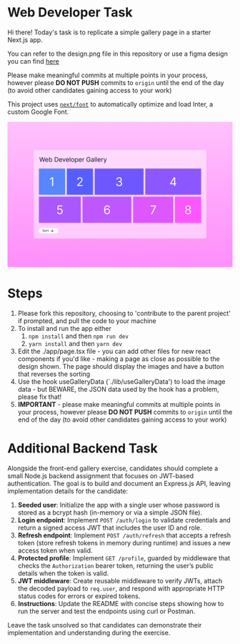 # Web Developer Task

Hi there! Today's task is to replicate a simple gallery page in a starter Next.js app. 

You can refer to the design.png file in this repository or use a figma design you can find [here](https://www.figma.com/design/cqwIYXNHitVg2nAlMBfObA/Web-Developer-Test?node-id=0-1&t=nQJuZMDmryzLddLl-1)

Please make meaningful commits at multiple points in your process, however please **DO NOT PUSH** commits to `origin` until the end of the day (to avoid other candidates gaining access to your work)

This project uses [`next/font`](https://nextjs.org/docs/basic-features/font-optimization) to automatically optimize and load Inter, a custom Google Font.

![design.png](design.png)

# Steps

1. Please fork this repository, choosing to 'contribute to the parent project' if prompted, and pull the code to your machine
2. To install and run the app either
   1. `npm install` and then `npm run dev`
   2. `yarn install` and then `yarn dev`
3. Edit the ./app/page.tsx file - you can add other files for new react components if you'd like - making a page as close as possible to the design shown. The page should display the images and have a button that reverses the sorting
4. Use the hook useGalleryData (`./lib/useGalleryData') to load the image data - but BEWARE, the JSON data used by the hook has a problem, please fix that!
5. **IMPORTANT** - please make meaningful commits at multiple points in your process, however please **DO NOT PUSH** commits to `origin` until the end of the day (to avoid other candidates gaining access to your work)

# Additional Backend Task

Alongside the front-end gallery exercise, candidates should complete a small Node.js backend assignment that focuses on JWT-based authentication. The goal is to build and document an Express.js API, leaving implementation details for the candidate:

1. **Seeded user**: Initialize the app with a single user whose password is stored as a bcrypt hash (in-memory or via a simple JSON file).
2. **Login endpoint**: Implement `POST /auth/login` to validate credentials and return a signed access JWT that includes the user ID and role.
3. **Refresh endpoint**: Implement `POST /auth/refresh` that accepts a refresh token (store refresh tokens in memory during runtime) and issues a new access token when valid.
4. **Protected profile**: Implement `GET /profile`, guarded by middleware that checks the `Authorization` bearer token, returning the user’s public details when the token is valid.
5. **JWT middleware**: Create reusable middleware to verify JWTs, attach the decoded payload to `req.user`, and respond with appropriate HTTP status codes for errors or expired tokens.
6. **Instructions**: Update the README with concise steps showing how to run the server and test the endpoints using curl or Postman.

Leave the task unsolved so that candidates can demonstrate their implementation and understanding during the exercise.
